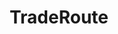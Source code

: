 ---
title: TradeRoute
crosslinks:
- DarkNetMarkets
- DankNation
- Fraudnet2
- Dream_Market
- Trade_Route_DNM
---